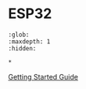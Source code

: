 # ESP32

```{toctree}
:glob:
:maxdepth: 1
:hidden:

*
```

[Getting Started Guide](./stm32_getting_started_guide.md)
